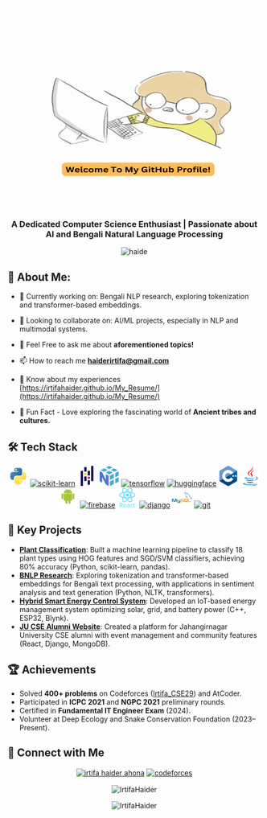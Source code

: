 <p align="center"><img align="center" height = "400" width="500" src="https://github.com/IrtifaHaider/irtifahaider/blob/main/Hey%2C%20Irtifa%20Here!.gif"></p>

<h3 align="center">A Dedicated Computer Science Enthusiast | Passionate about AI and Bengali Natural Language Processing </h3>

<p align="center"> <img src="https://komarev.com/ghpvc/?username=haide&label=Profile%20Visited:&color=085425&style=plastic" alt="haide" /> </p>
<h2>👧 About Me:</h2>

- 🌱 Currently working on: Bengali NLP research, exploring tokenization and transformer-based embeddings.
  
- 👯 Looking to collaborate on: AI/ML projects, especially in NLP and multimodal systems.

- 💬 Feel Free to ask me about **aforementioned topics!**

- 📫 How to reach me **haiderirtifa@gmail.com**

- 📄 Know about my experiences [https://irtifahaider.github.io/My_Resume/](https://irtifahaider.github.io/My_Resume/)

- 🌟 Fun Fact - Love exploring the fascinating world of **Ancient tribes and cultures.** 

## 🛠 Tech Stack
<p align="center">
  <a href="https://www.python.org" target="_blank" rel="noreferrer"><img src="https://raw.githubusercontent.com/devicons/devicon/master/icons/python/python-original.svg" alt="python" width="40" height="40"/></a>
  <a href="https://scikit-learn.org/" target="_blank" rel="noreferrer"><img src="https://upload.wikimedia.org/wikipedia/commons/0/05/Scikit_learn_logo_small.svg" alt="scikit-learn" width="40" height="40"/></a>
  <a href="https://pandas.pydata.org/" target="_blank" rel="noreferrer"><img src="https://raw.githubusercontent.com/devicons/devicon/master/icons/pandas/pandas-original.svg" alt="pandas" width="40" height="40"/></a>
  <a href="https://numpy.org/" target="_blank" rel="noreferrer"><img src="https://raw.githubusercontent.com/devicons/devicon/master/icons/numpy/numpy-original.svg" alt="numpy" width="40" height="40"/></a>
  <a href="https://www.tensorflow.org/" target="_blank" rel="noreferrer"><img src="https://www.vectorlogo.zone/logos/tensorflow/tensorflow-icon.svg" alt="tensorflow" width="40" height="40"/></a>
  <a href="https://huggingface.co/" target="_blank" rel="noreferrer"><img src="https://huggingface.co/datasets/huggingface/brand-assets/resolve/main/hf-logo.svg" alt="huggingface" width="40" height="40"/></a>
  <a href="https://www.w3schools.com/cpp/" target="_blank" rel="noreferrer"><img src="https://raw.githubusercontent.com/devicons/devicon/master/icons/cplusplus/cplusplus-original.svg" alt="cplusplus" width="40" height="40"/></a>
  <a href="https://www.java.com" target="_blank" rel="noreferrer"><img src="https://raw.githubusercontent.com/devicons/devicon/master/icons/java/java-original.svg" alt="java" width="40" height="40"/></a>
  <a href="https://developer.android.com" target="_blank" rel="noreferrer"><img src="https://raw.githubusercontent.com/devicons/devicon/master/icons/android/android-original-wordmark.svg" alt="android" width="40" height="40"/></a>
  <a href="https://firebase.google.com/" target="_blank" rel="noreferrer"><img src="https://www.vectorlogo.zone/logos/firebase/firebase-icon.svg" alt="firebase" width="40" height="40"/></a>
  <a href="https://reactjs.org/" target="_blank" rel="noreferrer"><img src="https://raw.githubusercontent.com/devicons/devicon/master/icons/react/react-original-wordmark.svg" alt="react" width="40" height="40"/></a>
  <a href="https://www.djangoproject.com/" target="_blank" rel="noreferrer"><img src="https://cdn.worldvectorlogo.com/logos/django.svg" alt="django" width="40" height="40"/></a>
  <a href="https://www.mysql.com/" target="_blank" rel="noreferrer"><img src="https://raw.githubusercontent.com/devicons/devicon/master/icons/mysql/mysql-original-wordmark.svg" alt="mysql" width="40" height="40"/></a>
  <a href="https://git-scm.com/" target="_blank" rel="noreferrer"><img src="https://www.vectorlogo.zone/logos/git-scm/git-scm-icon.svg" alt="git" width="40" height="40"/></a>
</p>

## 🚀 Key Projects
- **[Plant Classification](https://github.com/IrtifaHaider/Plant-Classification)**: Built a machine learning pipeline to classify 18 plant types using HOG features and SGD/SVM classifiers, achieving 80% accuracy (Python, scikit-learn, pandas).
- **[BNLP Research](https://github.com/IrtifaHaider/BNLP-Research)**: Exploring tokenization and transformer-based embeddings for Bengali text processing, with applications in sentiment analysis and text generation (Python, NLTK, transformers).
- **[Hybrid Smart Energy Control System](https://github.com/IrtifaHaider/Hybrid-Energy-System)**: Developed an IoT-based energy management system optimizing solar, grid, and battery power (C++, ESP32, Blynk).
- **[JU CSE Alumni Website](https://github.com/IrtifaHaider/JU-CSE-Alumni)**: Created a platform for Jahangirnagar University CSE alumni with event management and community features (React, Django, MongoDB).

## 🏆 Achievements
- Solved **400+ problems** on Codeforces ([Irtifa_CSE29](https://codeforces.com/profile/Irtifa_CSE29)) and AtCoder.
- Participated in **ICPC 2021** and **NGPC 2021** preliminary rounds.
- Certified in **Fundamental IT Engineer Exam** (2024).
- Volunteer at Deep Ecology and Snake Conservation Foundation (2023–Present).

## 🤝 Connect with Me
<p align="center">
  <a href="https://linkedin.com/in/irtifa-haider-ahona" target="_blank"><img align="center" src="https://raw.githubusercontent.com/rahuldkjain/github-profile-readme-generator/master/src/images/icons/Social/linked-in-alt.svg" alt="irtifa haider ahona" height="30" width="40" /></a>
  <a href="https://codeforces.com/profile/Irtifa_CSE29" target="_blank"><img align="center" src="https://raw.githubusercontent.com/rahuldkjain/github-profile-readme-generator/master/src/images/icons/Social/codeforces.svg" alt="codeforces" height="30" width="40" /></a>
</p>

<p align="center">
  <img align="center" src="https://github-readme-stats.vercel.app/api?username=IrtifaHaider&show_icons=true&theme=radical&locale=en" alt="IrtifaHaider" />
</p>

<p align="center">
  <img align="center" src="https://github-readme-streak-stats.herokuapp.com/?user=IrtifaHaider&theme=dark" alt="IrtifaHaider" />
</p>
